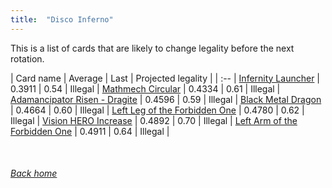 ```yaml
---
title:  "Disco Inferno"
---
```


This is a list of cards that are likely to change legality before the next rotation.

| Card name | Average | Last | Projected legality |
| :-- |
[Infernity Launcher](https://db.ygoprodeck.com/card/?search=Infernity%20Launcher) | 0.3911 | 0.54 | Illegal |
[Mathmech Circular](https://db.ygoprodeck.com/card/?search=Mathmech%20Circular) | 0.4334 | 0.61 | Illegal |
[Adamancipator Risen - Dragite](https://db.ygoprodeck.com/card/?search=Adamancipator%20Risen%20-%20Dragite) | 0.4596 | 0.59 | Illegal |
[Black Metal Dragon](https://db.ygoprodeck.com/card/?search=Black%20Metal%20Dragon) | 0.4664 | 0.60 | Illegal |
[Left Leg of the Forbidden One](https://db.ygoprodeck.com/card/?search=Left%20Leg%20of%20the%20Forbidden%20One) | 0.4780 | 0.62 | Illegal |
[Vision HERO Increase](https://db.ygoprodeck.com/card/?search=Vision%20HERO%20Increase) | 0.4892 | 0.70 | Illegal |
[Left Arm of the Forbidden One](https://db.ygoprodeck.com/card/?search=Left%20Arm%20of%20the%20Forbidden%20One) | 0.4911 | 0.64 | Illegal |

<br>

###### [Back home](index)